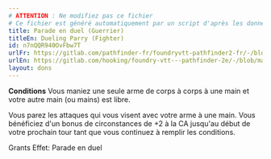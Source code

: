 ```yaml
---
# ATTENTION : Ne modifiez pas ce fichier
# Ce fichier est généré automatiquement par un script d'après les données du module Foundry VTT officiel et de sa traduction
title: Parade en duel (Guerrier)
titleEn: Dueling Parry (Fighter)
id: n7nQQR940OvFbw7T
urlFr: https://gitlab.com/pathfinder-fr/foundryvtt-pathfinder2-fr/-/blob/master/data/feats/n7nQQR940OvFbw7T.htm
urlEn: https://gitlab.com/hooking/foundry-vtt---pathfinder-2e/-/blob/master/packs/data/feats.db/dueling-parry-fighter.json
layout: dons
---
```

**Conditions** Vous maniez une seule arme de corps à corps à une main et votre autre main (ou mains) est libre.

Vous parez les attaques qui vous visent avec votre arme à une main. Vous bénéficiez d'un bonus de circonstances de +2 à la CA jusqu'au début de votre prochain tour tant que vous continuez à remplir les conditions.

Grants Effet: Parade en duel
